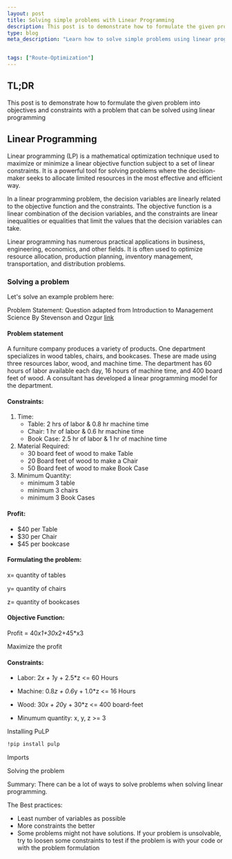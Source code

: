 ```yaml
---
layout: post
title: Solving simple problems with Linear Programming
description: This post is to demonstrate how to formulate the given problem into objectives and constraints with a problem that can be solved using linear programming
type: blog
meta_description: "Learn how to solve simple problems using linear programming by formulating objectives and constraints. This post provides an example problem that demonstrates the process of using linear programming to optimize solutions. Read on to discover more about this mathematical technique and how it can be applied to various problems."


tags: ["Route-Optimization"]
---
```



## TL;DR
This post is to demonstrate how to formulate the given problem into objectives and constraints with a problem that can be solved using linear programming

## Linear Programming
Linear programming (LP) is a mathematical optimization technique used to maximize or minimize a linear objective function subject to a set of linear constraints. It is a powerful tool for solving problems where the decision-maker seeks to allocate limited resources in the most effective and efficient way.

In a linear programming problem, the decision variables are linearly related to the objective function and the constraints. The objective function is a linear combination of the decision variables, and the constraints are linear inequalities or equalities that limit the values that the decision variables can take.

Linear programming has numerous practical applications in business, engineering, economics, and other fields. It is often used to optimize resource allocation, production planning, inventory management, transportation, and distribution problems.

### Solving a problem
Let's solve an example problem here:

Problem Statement: Question adapted from Introduction to Management Science By Stevenson and Ozgur <a href="https://www.amazon.com/Introduction-Management-Science-Spreadsheets-Student/dp/0073252905" target="_blank">link</a>

#### Problem statement
A furniture company produces a variety of products. One department specializes in wood tables, chairs, and bookcases. These are made using three resources labor, wood, and machine time. The department has 60 hours of labor available each day, 16 hours of machine time, and 400 board feet of wood. A consultant has developed a linear programming model for the department.

#### Constraints:

1. Time: 
    * Table: 2 hrs of labor & 0.8 hr machine time
    * Chair: 1 hr of labor & 0.6 hr machine time
    * Book Case: 2.5 hr of labor & 1 hr of machine time
2. Material Required:
    * 30 board feet of wood to make Table
    * 20 Board feet of wood to make a Chair
    * 50 Board feet of wood to make Book Case
3. Minimum Quantity:
    * minimum 3 table
    * minimum 3 chairs
    * minimum 3 Book Cases

#### Profit:
* \$40 per Table
* \$30 per Chair
* \$45 per bookcase


#### Formulating the problem:

x= quantity of tables

y= quantity of chairs

z= quantity of bookcases


#### Objective Function: 

Profit = 40*x1+30*x2+45*x3

Maximize the profit

#### Constraints:
* Labor: 2*x + 1*y + 2.5*z <= 60 Hours

* Machine: 0.8*z + 0.6*y + 1.0*z <= 16 Hours

* Wood: 30*x + 20*y + 30*z <= 400 board-feet

* Minumum quantity: x, y, z >= 3


Installing PuLP
```Bash 
!pip install pulp
```

Imports
<script src="https://gist.github.com/97harsh/8d7dcb416157007565db717c6f5cec10.js"></script>

Solving the problem
<script src="https://gist.github.com/97harsh/e49f3d3415644bd645d561aa845463a8.js"></script>


Summary:
There can be a lot of ways to solve problems when solving linear programming.

The Best practices:
* Least number of variables as possible
* More constraints the better
* Some problems might not have solutions. If your problem is unsolvable, try to loosen some constraints to test if the problem is with your code or with the problem formulation